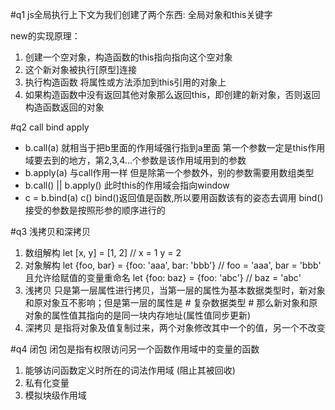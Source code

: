 #q1 js全局执行上下文为我们创建了两个东西: 全局对象和this关键字

new的实现原理：
1. 创建一个空对象，构造函数的this指向指向这个空对象
2. 这个新对象被执行[原型]连接
3. 执行构造函数 将属性或方法添加到this引用的对象上
4. 如果构造函数中没有返回其他对象那么返回this，即创建的新对象，否则返回构造函数返回的对象

#q2 call  bind  apply
- b.call(a) 就相当于把b里面的作用域强行指到a里面
  第一个参数一定是this作用域要去到的地方，第2,3,4…个参数是该作用域用到的参数
- b.apply(a)  与call作用一样
  但是除第一个参数外，别的参数需要用数组类型
- b.call() || b.apply()  此时this的作用域会指向window
- c = b.bind(a)
  c()
  bind()返回值是函数,所以要用函数该有的姿态去调用
  bind()接受的参数是按照形参的顺序进行的

#q3 浅拷贝和深拷贝
1. 数组解构
  let [x, y] = [1, 2]     // x = 1  y = 2
2. 对象解构 
  let {foo, bar} = {foo: 'aaa', bar: 'bbb'}    // foo = 'aaa', bar = 'bbb'
  且允许给赋值的变量重命名
  let {foo: baz} = {foo: 'abc'}     // baz = 'abc'
3. 浅拷贝
  只是第一层属性进行拷贝，当第一层的属性为基本数据类型时，新对象和原对象互不影响；但是第一层的属性是 # 复杂数据类型 # 那么新对象和原对象的属性值其指向的是同一块内存地址(属性值同步更新)
4. 深拷贝
  是指将对象及值复制过来，两个对象修改其中一个的值，另一个不改变

#q4 闭包
  闭包是指有权限访问另一个函数作用域中的变量的函数
  1. 能够访问函数定义时所在的词法作用域 (阻止其被回收)
  2. 私有化变量
  3. 模拟块级作用域
  